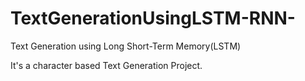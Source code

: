 # TextGenerationUsingLSTM-RNN-
Text Generation using Long Short-Term Memory(LSTM)

It's a character based Text Generation Project. 
